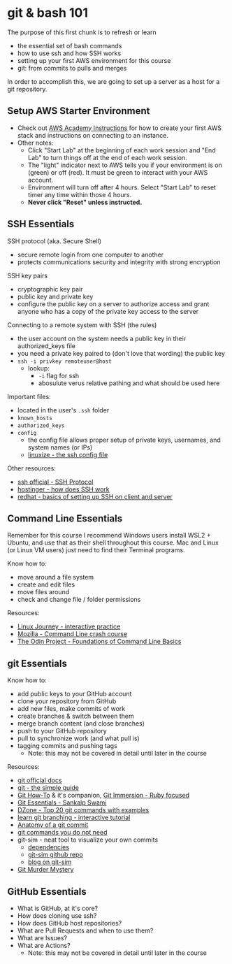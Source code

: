 # git & bash 101

The purpose of this first chunk is to refresh or learn 
- the essential set of bash commands
- how to use ssh and how SSH works
- setting up your first AWS environment for this course
- git: from commits to pulls and merges

In order to accomplish this, we are going to set up a server as a host for a git repository.  

## Setup AWS Starter Environment

- Check out [AWS Academy Instructions](../AWSAcademy.md) for how to create your first AWS stack and instructions on connecting to an instance.  
- Other notes: 
  - Click "Start Lab" at the beginning of each work session and "End Lab" to turn things off at the end of each work session.
  - The "light" indicator next to AWS tells you if your environment is on (green) or off (red).  It must be green to interact with your AWS account.
  - Environment will turn off after 4 hours.  Select "Start Lab" to reset timer any time within those 4 hours.
  - **Never click "Reset" unless instructed.**

## SSH Essentials

SSH protocol (aka. Secure Shell)
- secure remote login from one computer to another
- protects communications security and integrity with strong encryption

SSH key pairs
- cryptographic key pair 
- public key and private key
- configure the public key on a server to authorize access and grant anyone who has a copy of the private key access to the server

Connecting to a remote system with SSH (the rules)
- the user account on the system needs a public key in their authorized_keys file
- you need a private key paired to (don't love that wording) the public key
- `ssh -i privkey remoteuser@host`
  - lookup: 
    - `-i` flag for ssh
    - abosulute verus relative pathing and what should be used here

Important files:
- located in the user's `.ssh` folder
- `known_hosts`
- `authorized_keys`
- `config`
  - the config file allows proper setup of private keys, usernames, and system names (or IPs) 
  - [linuxize - the ssh config file](https://linuxize.com/post/using-the-ssh-config-file/)

Other resources:
- [ssh official - SSH Protocol](https://www.ssh.com/academy/ssh/protocol)
- [hostinger - how does SSH work](https://www.hostinger.com/tutorials/ssh-tutorial-how-does-ssh-work)
- [redhat - basics of setting up SSH on client and server](https://www.redhat.com/sysadmin/access-remote-systems-ssh)

## Command Line Essentials

Remember for this course I recommend Windows users install WSL2 + Ubuntu, and use that as their shell throughout this course.  Mac and Linux (or Linux VM users) just need to find their Terminal programs.

Know how to:
- move around a file system
- create and edit files
- move files around
- check and change file / folder permissions

Resources:
- [Linux Journey - interactive practice](https://notes.siira.io/)
- [Mozilla - Command Line crash course](https://developer.mozilla.org/en-US/docs/Learn/Tools_and_testing/Understanding_client-side_tools/Command_line)
- [The Odin Project - Foundations of Command Line Basics](https://www.theodinproject.com/lessons/foundations-command-line-basics)

## git Essentials

Know how to:
- add public keys to your GitHub account
- clone your repository from GitHub
- add new files, make commits of work
- create branches & switch between them
- merge branch content (and close branches)
- push to your GitHub repository
- pull to synchronize work (and what pull is)
- tagging commits and pushing tags
  - Note: this may not be covered in detail until later in the course

Resources:
- [git official docs](https://git-scm.com/docs/gittutorial)
- [git - the simple guide](https://rogerdudler.github.io/git-guide/)
- [Git How-To](https://githowto.com/) & it's companion, [Git Immersion - Ruby focused](https://gitimmersion.com/lab_01.html)
- [Git Essentials - Sankalp Swami](https://dev.to/sankalpswami1122/git-essentials-4kff)
- [DZone - Top 20 git commands with examples](https://dzone.com/articles/top-20-git-commands-with-examples)
- [learn git branching - interactive tutorial](https://learngitbranching.js.org/?locale=en_US)
- [Anatomy of a git commit](https://blog.thoughtram.io/git/2014/11/18/the-anatomy-of-a-git-commit.html)
- [git commands you do not need](https://myme.no/posts/2023-01-22-git-commands-you-do-not-need.html)
- git-sim - neat tool to visualize your own commits
  - [dependencies](https://docs.manim.community/en/stable/installation/linux.html)
  - [git-sim github repo](https://github.com/initialcommit-com/git-sim)
  - [blog on git-sim](https://initialcommit.com/blog/git-sim)
- [Git Murder Mystery](https://github.com/nivbend/gitstery)

## GitHub Essentials

- What is GitHub, at it's core?
- How does cloning use ssh?
- How does GitHub host repositories?
- What are Pull Requests and when to use them?
- What are Issues?
- What are Actions?
  - Note: this may not be covered in detail until later in the course

